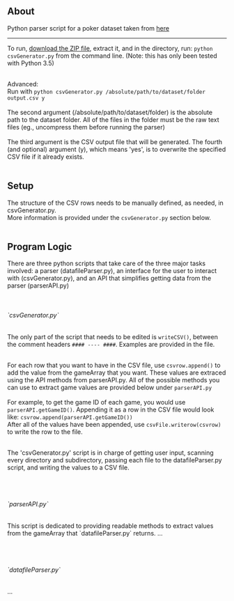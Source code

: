 ## About

Python parser script for a poker dataset taken from [here](https://web.archive.org/web/20110205042259/http://www.outflopped.com/questions/286/obfuscated-datamined-hand-histories)

***


To run, [download the ZIP file](https://github.com/devedge/Scripts/raw/master/Poker%20Dataset%20Parser/PokerDatasetParser.zip), extract it, and in the directory, run: `python csvGenerator.py` from the command line. (Note: this has only been tested with Python 3.5)
<br><br>

Advanced: <br> 
Run with `python csvGenerator.py /absolute/path/to/dataset/folder output.csv y` <br><br>
The second argument (/absolute/path/to/dataset/folder) is the absolute path to the dataset folder. All of the files in the folder must be the raw text files (eg., uncompress them before running the parser) <br><br>
The third argument is the CSV output file that will be generated. The fourth (and optional) argument (y), which means 'yes', is to overwrite the specified CSV file if it already exists.<br><br>


## Setup

The structure of the CSV rows needs to be manually defined, as needed, in csvGenerator.py. <br>
More information is provided under the `csvGenerator.py` section below. <br><br>


## Program Logic

There are three python scripts that take care of the three major tasks involved: a parser (datafileParser.py), an interface for the user to interact with (csvGenerator.py), and an API that simplifies getting data from the parser (parserAPI.py)

<br>
<h6>`csvGenerator.py`</h6>

The only part of the script that needs to be edited is `writeCSV()`, between the comment headers `#### ---- ####`. Examples are provided in the file. <br><br>

For each row that you want to have in the CSV file, use `csvrow.append()` to add the value from the gameArray that you want. These values are extraced using the API methods from parserAPI.py. All of the possible methods you can use to extract game values are provided below under `parserAPI.py` <br><br>
For example, to get the game ID of each game, you would use `parserAPI.getGameID()`. Appending it as a row in the CSV file would look like: `csvrow.append(parserAPI.getGameID())` <br>
After all of the values have been appended, use `csvFile.writerow(csvrow)` to write the row to the file.

<br>
The 'csvGenerator.py' script is in charge of getting user input, scanning every directory and subdirectory, passing each file to the datafileParser.py script, and writing the values to a CSV file.

<br><br>
<h6>`parserAPI.py`</h6>
This script is dedicated to providing readable methods to extract values from the gameArray that `datafileParser.py` returns.
...

<br><br>
<h6>`datafileParser.py`</h6>
...

